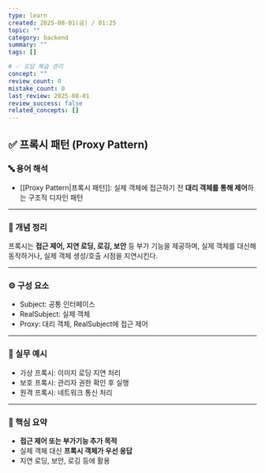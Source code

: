 ```yaml
---
type: learn
created: 2025-08-01(금) / 01:25
topic: ""
category: backend
summary: ""
tags: []

# ✅ 오답 복습 관리
concept: ""
review_count: 0
mistake_count: 0
last_review: 2025-08-01
review_success: false
related_concepts: []
---
```

## ✅ 프록시 패턴 (Proxy Pattern)

### 🔤 용어 해석  
- [[Proxy Pattern|프록시 패턴]]: 실제 객체에 접근하기 전 **대리 객체를 통해 제어**하는 구조적 디자인 패턴

---

### 📌 개념 정리  
프록시는 **접근 제어, 지연 로딩, 로깅, 보안** 등 부가 기능을 제공하며, 실제 객체를 대신해 동작하거나, 실제 객체 생성/호출 시점을 지연시킨다.

---

### ⚙️ 구성 요소  
- Subject: 공통 인터페이스  
- RealSubject: 실제 객체  
- Proxy: 대리 객체, RealSubject에 접근 제어

---

### 💬 실무 예시  
- 가상 프록시: 이미지 로딩 지연 처리  
- 보호 프록시: 관리자 권한 확인 후 실행  
- 원격 프록시: 네트워크 통신 처리

---

### 🎯 핵심 요약  
- **접근 제어 또는 부가기능 추가 목적**  
- 실제 객체 대신 **프록시 객체가 우선 응답**  
- 지연 로딩, 보안, 로깅 등에 활용